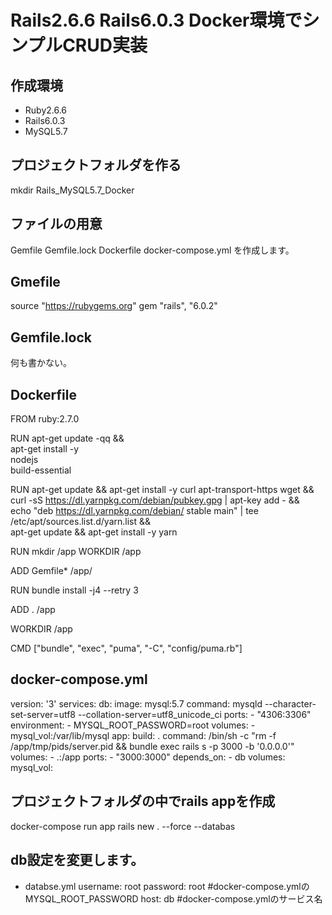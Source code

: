 # Rails2.6.6 Rails6.0.3 Docker環境でシンプルCRUD実装

## 作成環境
- Ruby2.6.6
- Rails6.0.3
- MySQL5.7

## プロジェクトフォルダを作る
mkdir Rails_MySQL5.7_Docker

## ファイルの用意
Gemfile Gemfile.lock Dockerfile docker-compose.yml を作成します。

## Gmefile
source "https://rubygems.org"
gem "rails", "6.0.2"

## Gemfile.lock
何も書かない。

## Dockerfile
FROM ruby:2.7.0

RUN apt-get update -qq && \
apt-get install -y \
nodejs \
build-essential

RUN apt-get update && apt-get install -y curl apt-transport-https wget && \
curl -sS https://dl.yarnpkg.com/debian/pubkey.gpg | apt-key add - && \
echo "deb https://dl.yarnpkg.com/debian/ stable main" | tee /etc/apt/sources.list.d/yarn.list && \
apt-get update && apt-get install -y yarn

RUN mkdir /app
WORKDIR /app

ADD Gemfile* /app/

RUN bundle install -j4 --retry 3

ADD . /app

WORKDIR /app

CMD ["bundle", "exec", "puma", "-C", "config/puma.rb"]

## docker-compose.yml
version: '3'
services:
  db:
    image: mysql:5.7
    command: mysqld --character-set-server=utf8 --collation-server=utf8_unicode_ci
    ports:
      - "4306:3306"
    environment:
      - MYSQL_ROOT_PASSWORD=root
    volumes:
      - mysql_vol:/var/lib/mysql
  app:
    build: . 
    command: /bin/sh -c "rm -f /app/tmp/pids/server.pid && bundle exec rails s -p 3000 -b '0.0.0.0'"
    volumes:
      - .:/app
    ports:
      - "3000:3000"
    depends_on:
      - db
volumes:
  mysql_vol:
  
## プロジェクトフォルダの中でrails appを作成
docker-compose run app rails new . --force --databas

## db設定を変更します。
- databse.yml
  username: root
  password: root #docker-compose.ymlのMYSQL_ROOT_PASSWORD
  host: db #docker-compose.ymlのサービス名
